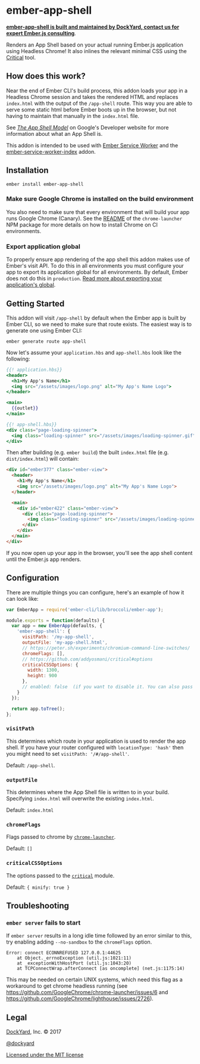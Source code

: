 # ember-app-shell

**[ember-app-shell is built and maintained by DockYard, contact us for expert Ember.js consulting](https://dockyard.com/ember-consulting)**.

Renders an App Shell based on your actual running Ember.js application using Headless Chrome! It also inlines the relevant minimal CSS using the [Critical](https://github.com/addyosmani/critical) tool.

## How does this work?

Near the end of Ember CLI's build process, this addon loads your app in a Headless Chrome session and takes the rendered HTML and replaces `index.html` with the output of the `/app-shell` route. This way you are able to serve some static html before Ember boots up in the browser, but not having to maintain that manually in the `index.html` file.

See _[The App Shell Model](https://developers.google.com/web/fundamentals/architecture/app-shell)_ on Google's Developer website for more information about what an App Shell is.

This addon is intended to be used with [Ember Service Worker](http://ember-service-worker.com) and the [ember-service-worker-index](https://github.com/DockYard/ember-service-worker-index) addon.

## Installation

```shell
ember install ember-app-shell
```

### Make sure Google Chrome is installed on the build environment

You also need to make sure that every environment that will build your app runs Google Chrome (Canary).
See the [README](https://www.npmjs.com/package/chrome-launcher#continuous-integration) of the `chrome-launcher` NPM package for more details on how to install Chrome on CI environments.

### Export application global

To properly ensure app rendering of the app shell this addon makes use of Ember's visit API. To do this in all environments you must
configure your app to export its application global for all environments. By default, Ember does not do this in `production`.
[Read more about exporting your application's global](https://github.com/ember-cli/ember-export-application-global).

## Getting Started

This addon will visit `/app-shell` by default when the Ember app is built by Ember CLI, so we need to make sure that route exists. The easiest way is to generate one using Ember CLI:

```shell
ember generate route app-shell
```

Now let's assume your `application.hbs` and `app-shell.hbs` look like the following:

```handlebars
{{! application.hbs}}
<header>
  <h1>My App's Name</h1>
  <img src="/assets/images/logo.png" alt="My App's Name Logo">
</header>

<main>
  {{outlet}}
</main>
```

```handlebars
{{! app-shell.hbs}}
<div class="page-loading-spinner">
  <img class="loading-spinner" src="/assets/images/loading-spinner.gif" alt="loading...">
</div>
```

Then after building (e.g. `ember build`) the built `index.html` file (e.g. `dist/index.html`) will contain:

```html
<div id="ember377" class="ember-view">
  <header>
    <h1>My App's Name</h1>
    <img src="/assets/images/logo.png" alt="My App's Name Logo">
  </header>

  <main>
    <div id="ember422" class="ember-view">
      <div class="page-loading-spinner">
        <img class="loading-spinner" src="/assets/images/loading-spinner.gif" alt="loading...">
      </div>
    </div>
  </main>
</div>
```

If you now open up your app in the browser, you'll see the app shell content until the Ember.js app renders.

## Configuration

There are multiple things you can configure, here's an example of how it can look like:

```javascript
var EmberApp = require('ember-cli/lib/broccoli/ember-app');

module.exports = function(defaults) {
  var app = new EmberApp(defaults, {
    'ember-app-shell': {
      visitPath: '/my-app-shell',
      outputFile: 'my-app-shell.html',
      // https://peter.sh/experiments/chromium-command-line-switches/
      chromeFlags: [],
      // https://github.com/addyosmani/critical#options
      criticalCSSOptions: {
        width: 1300,
        height: 900
      },
      // enabled: false  (if you want to disable it. You can also pass `APP_SHELL_DISABLED=true` when running `ember serve`)
    }
  });

  return app.toTree();
};
```

### `visitPath`

This determines which route in your application is used to render the app shell. If you have your router configured with `locationType: 'hash'` then you might need to set `visitPath: '/#/app-shell'`.

Default: `/app-shell`.

### `outputFile`

This determines where the App Shell file is written to in your build.
Specifying `index.html` will overwrite the existing `index.html`.

Default: `index.html`

### `chromeFlags`

Flags passed to chrome by [`chrome-launcher`](https://github.com/GoogleChrome/chrome-launcher).

Default: `[]`

### `criticalCSSOptions`

The options passed to the [`critical`](https://github.com/addyosmani/critical) module.

Default: `{ minify: true }`

## Troubleshooting

### `ember server` fails to start

If `ember server` results in a long idle time followed by an error similar to this, try enabling adding `--no-sandbox` to the `chromeFlags` option.
```
Error: connect ECONNREFUSED 127.0.0.1:44625
    at Object._errnoException (util.js:1021:11)
    at _exceptionWithHostPort (util.js:1043:20)
    at TCPConnectWrap.afterConnect [as oncomplete] (net.js:1175:14)
```
This may be needed on certain UNIX systems, which need this flag as a workaround to get chrome headless running (see https://github.com/GoogleChrome/chrome-launcher/issues/6 and https://github.com/GoogleChrome/lighthouse/issues/2726).

## Legal

[DockYard](http://dockyard.com/), Inc. &copy; 2017

[@dockyard](http://twitter.com/dockyard)

[Licensed under the MIT license](http://www.opensource.org/licenses/mit-license.php)

